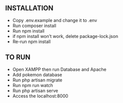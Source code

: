 ## INSTALLATION

- Copy .env.example and change it to .env
- Run composer install
- Run npm install
 - if npm install won’t work, delete package-lock.json
 - Re-run npm install

## TO RUN
- Open XAMPP then run Database and Apache
- Add pokemon database
- Run php artisan migrate
- Run npm run watch
- Run php artisan serve
- Access the localhost:8000
